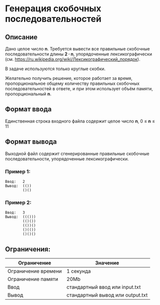 # Генерация скобочных последовательностей

## Описание

Дано целое число __n__. Требуется вывести все правильные скобочные последовательности длины __2 ⋅ n__, упорядоченные
лексикографически (см. https://ru.wikipedia.org/wiki/Лексикографический_порядок).

В задаче используются только круглые скобки.

Желательно получить решение, которое работает за время, пропорциональное общему количеству правильных скобочных
последовательностей в ответе, и при этом использует объём памяти, пропорциональный __n__.

## Формат ввода

Единственная строка входного файла содержит целое число __n__, 0 ≤ __n__ ≤ 11

## Формат вывода

Выходной файл содержит сгенерированные правильные скобочные последовательности, упорядоченные лексикографически.

### Пример 1:

    Ввод:   2
    Вывод:  (())
            ()()

### Пример 2:

    Ввод:   3
    Вывод:  ((()))
            (()())
            (())()
            ()(())
            ()()()

## Ограничения:

| Ограничение         | Значение                         |
| ------------------- | -------------------------------- |
| Ограничение времени |    1 секунда                        |
| Ограничение памяти  | 20Mb                             |
| Ввод                |    стандартный ввод или input.txt   |
| Вывод               | стандартный вывод или output.txt |
